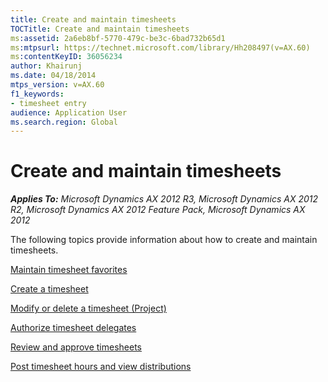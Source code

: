 ```yaml
---
title: Create and maintain timesheets
TOCTitle: Create and maintain timesheets
ms:assetid: 2a6eb8bf-5770-479c-be3c-6bad732b65d1
ms:mtpsurl: https://technet.microsoft.com/library/Hh208497(v=AX.60)
ms:contentKeyID: 36056234
author: Khairunj
ms.date: 04/18/2014
mtps_version: v=AX.60
f1_keywords:
- timesheet entry
audience: Application User
ms.search.region: Global
---
```


# Create and maintain timesheets 


_**Applies To:** Microsoft Dynamics AX 2012 R3, Microsoft Dynamics AX 2012 R2, Microsoft Dynamics AX 2012 Feature Pack, Microsoft Dynamics AX 2012_

The following topics provide information about how to create and maintain timesheets.

[Maintain timesheet favorites](maintain-timesheet-favorites.md)

[Create a timesheet](create-a-timesheet.md)

[Modify or delete a timesheet (Project)](modify-or-delete-a-project-timesheet.md)

[Authorize timesheet delegates](authorize-timesheet-delegates.md)

[Review and approve timesheets](review-and-approve-timesheets.md)

[Post timesheet hours and view distributions](post-timesheet-hours-and-view-distributions.md)

  


